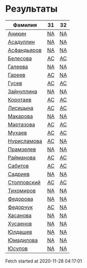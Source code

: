 # Результаты
Фамилия | 31| 32
---|:---:|:---:
[Аникин](Аникин/README.md)  | [NA](Аникин/31.md) | [NA](Аникин/32.md)
[Асадуллин](Асадуллин/README.md)  | [NA](Асадуллин/31.md) | [NA](Асадуллин/32.md)
[Асфандьяров](Асфандьяров/README.md)  | [NA](Асфандьяров/31.md) | [NA](Асфандьяров/32.md)
[Белесова](Белесова/README.md)  | [AC](Белесова/31.md) | [AC](Белесова/32.md)
[Галеева](Галеева/README.md)  | [NA](Галеева/31.md) | [NA](Галеева/32.md)
[Гареев](Гареев/README.md)  | [AC](Гареев/31.md) | [NA](Гареев/32.md)
[Гусев](Гусев/README.md)  | [AC](Гусев/31.md) | [AC](Гусев/32.md)
[Зайнуллина](Зайнуллина/README.md)  | [NA](Зайнуллина/31.md) | [NA](Зайнуллина/32.md)
[Коротаев](Коротаев/README.md)  | [AC](Коротаев/31.md) | [AC](Коротаев/32.md)
[Лисицына](Лисицына/README.md)  | [AC](Лисицына/31.md) | [AC](Лисицына/32.md)
[Макарова](Макарова/README.md)  | [NA](Макарова/31.md) | [NA](Макарова/32.md)
[Мартазова](Мартазова/README.md)  | [AC](Мартазова/31.md) | [AC](Мартазова/32.md)
[Мухаев](Мухаев/README.md)  | [AC](Мухаев/31.md) | [AC](Мухаев/32.md)
[Нурисламова](Нурисламова/README.md)  | [AC](Нурисламова/31.md) | [NA](Нурисламова/32.md)
[Прамзелев](Прамзелев/README.md)  | [NA](Прамзелев/31.md) | [NA](Прамзелев/32.md)
[Райманова](Райманова/README.md)  | [AC](Райманова/31.md) | [AC](Райманова/32.md)
[Сабитов](Сабитов/README.md)  | [AC](Сабитов/31.md) | [AC](Сабитов/32.md)
[Садриев](Садриев/README.md)  | [NA](Садриев/31.md) | [NA](Садриев/32.md)
[Столповский](Столповский/README.md)  | [AC](Столповский/31.md) | [AC](Столповский/32.md)
[Тихомиров](Тихомиров/README.md)  | [NA](Тихомиров/31.md) | [NA](Тихомиров/32.md)
[Федорова](Федорова/README.md)  | [NA](Федорова/31.md) | [NA](Федорова/32.md)
[Федорчук](Федорчук/README.md)  | [AC](Федорчук/31.md) | [NA](Федорчук/32.md)
[Хасанова](Хасанова/README.md)  | [NA](Хасанова/31.md) | [NA](Хасанова/32.md)
[Хусаенов](Хусаенов/README.md)  | [NA](Хусаенов/31.md) | [NA](Хусаенов/32.md)
[Юлдашев](Юлдашев/README.md)  | [NA](Юлдашев/31.md) | [NA](Юлдашев/32.md)
[Юмадилова](Юмадилова/README.md)  | [NA](Юмадилова/31.md) | [NA](Юмадилова/32.md)
[Юсупов](Юсупов/README.md)  | [NA](Юсупов/31.md) | [NA](Юсупов/32.md)

Fetch started at 2020-11-28 04:17:01
